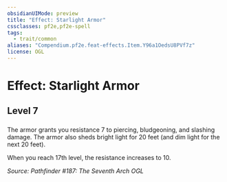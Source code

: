 ```yaml
---
obsidianUIMode: preview
title: "Effect: Starlight Armor"
cssclasses: pf2e,pf2e-spell
tags:
  - trait/common
aliases: "Compendium.pf2e.feat-effects.Item.Y96a1OedsU8PVf7z"
license: OGL
---
```

# Effect: Starlight Armor
## Level 7
### 






The armor grants you resistance 7 to piercing, bludgeoning, and slashing damage. The armor also sheds bright light for 20 feet (and dim light for the next 20 feet).

When you reach 17th level, the resistance increases to 10.

*Source: Pathfinder #187: The Seventh Arch*
*OGL*